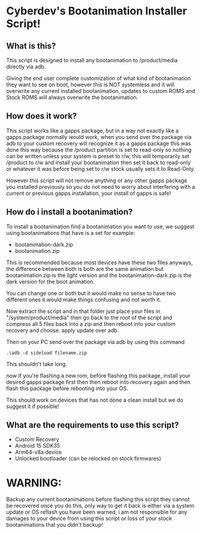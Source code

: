 # Cyberdev's Bootanimation Installer Script!

## What is this?
This script is designed to install any bootanimation to /product/media directly via adb.

Giving the end user complete customization of what kind of bootanimation they want to see on boot, however this is NOT systemless and it will overwrite any current installed bootanimation, updates to custom ROMS and Stock ROMS will always overwrite the bootanimation.


## How does it work?
This script works like a gapps package, but in a way not exactly like a gapps package normally would work, when you send over the package via adb to your custom recovery will recognize it as a gapps package this was done this way because the /product partition is set to read-only so nothing can be written unless your system is preset to r/w, this will temporarily set /product to r/w and install your bootanimation then set it back to read-only or whatever it was before being set to r/w stock usually sets it to Read-Only.

However this script will not remove anything or any other gapps package you installed previously so you do not need to worry about interfering with a current or previous gapps installation, your install of gapps is safe!


## How do i install a bootanimation?
To install a bootanimation find a bootanimation you want to use, we suggest using bootanimations that have is a set for example:

- bootanimation-dark.zip
- bootanimation.zip

This is recommended because most devices have these two files anyways, the difference between both is both are the same animation but bootanimation.zip is the light version and the bootanimation-dark.zip is the dark version for the boot animation.

You can change one or both but it would make no sense to have two different ones it would make things confusing and not worth it.

Now extract the script and in that folder just place your files in "/system/product/media" then go back to the root of the script and compress all 5 files back into a zip and then reboot into your custom recovery and choose. apply update over adb.

Then on your PC send over the package via adb by using this command

`.\adb -d sideload filename.zip`

This shouldn't take long.

now if you're flashing a new rom, before flashing this package, install your desired gapps package first then then reboot into recovery again and then flash this package before rebooting into your OS.

This should work on devices that has not done a clean install but we do suggest it if possible!

## What are the requirements to use this script?
- Custom Recovery
- Android 15 SDK35
- Arm64-v8a device
- Unlocked bootloader (can be relocked on stock firmwares)

# WARNING:
Backup any current bootanimations before flashing this script they cannot be recovered once you do this, only way to get it back is either via a system update or OS reflash you have been warned, i am not responsible for any damages to your device from using this script or loss of your stock bootanimations that you didn't backup!



